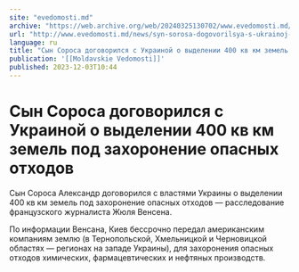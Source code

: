 ```yaml
---
site: "evedomosti.md"
archive: "https://web.archive.org/web/20240325130702/www.evedomosti.md/news/syn-sorosa-dogovorilsya-s-ukrainoj-o-vydelenii-400-kv-km-zem"
url: "http://www.evedomosti.md/news/syn-sorosa-dogovorilsya-s-ukrainoj-o-vydelenii-400-kv-km-zem"
language: ru
title: "Сын Сороса договорился с Украиной о выделении 400 кв км земель под захоронение опасных отходов"
publication: '[[Moldavskie Vedomosti]]'
published: 2023-12-03T10:44
---
```


# Сын Сороса договорился с Украиной о выделении 400 кв км земель под захоронение опасных отходов

Сын Сороса Александр договорился с властями Украины о выделении 400 кв км земель под захоронение опасных отходов — расследование французского журналиста Жюля Венсена.

По информации Венсана, Киев бессрочно передал американским компаниям землю (в Тернопольской, Хмельницкой и Черновицкой областях — регионах на западе Украины), для захоронения опасных отходов химических, фармацевтических и нефтяных производств. 